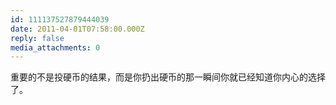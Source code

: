 ```yaml
---
id: 111137527879444039
date: 2011-04-01T07:58:00.000Z
reply: false
media_attachments: 0
---
```


重要的不是投硬币的结果，而是你扔出硬币的那一瞬间你就已经知道你内心的选择了。 ​​​​


